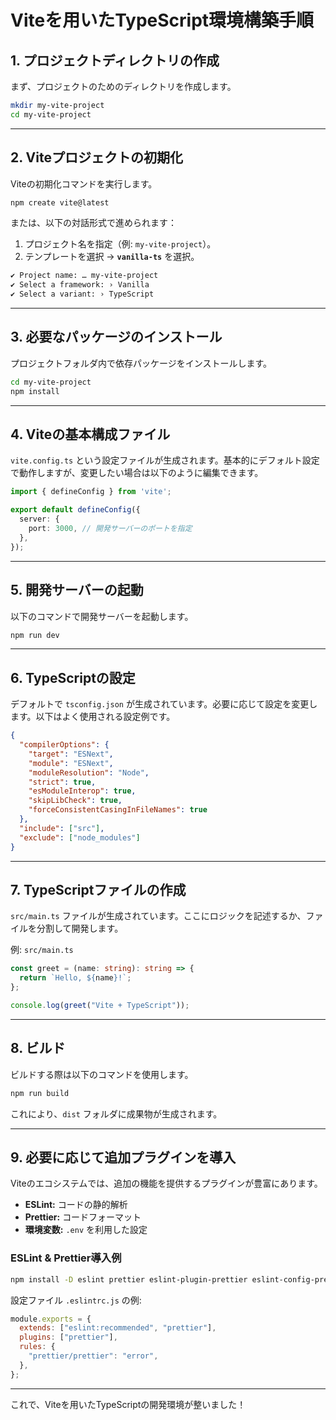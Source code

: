 # Viteを用いたTypeScript環境構築手順

## **1. プロジェクトディレクトリの作成**
まず、プロジェクトのためのディレクトリを作成します。

```bash
mkdir my-vite-project
cd my-vite-project
```

---

## **2. Viteプロジェクトの初期化**
Viteの初期化コマンドを実行します。

```bash
npm create vite@latest
```

または、以下の対話形式で進められます：
1. プロジェクト名を指定（例: `my-vite-project`）。
2. テンプレートを選択 → **`vanilla-ts`** を選択。

```bash
✔ Project name: … my-vite-project
✔ Select a framework: › Vanilla
✔ Select a variant: › TypeScript
```

---

## **3. 必要なパッケージのインストール**
プロジェクトフォルダ内で依存パッケージをインストールします。

```bash
cd my-vite-project
npm install
```

---

## **4. Viteの基本構成ファイル**
`vite.config.ts` という設定ファイルが生成されます。基本的にデフォルト設定で動作しますが、変更したい場合は以下のように編集できます。

```ts
import { defineConfig } from 'vite';

export default defineConfig({
  server: {
    port: 3000, // 開発サーバーのポートを指定
  },
});
```

---

## **5. 開発サーバーの起動**
以下のコマンドで開発サーバーを起動します。

```bash
npm run dev
```

---

## **6. TypeScriptの設定**
デフォルトで `tsconfig.json` が生成されています。必要に応じて設定を変更します。以下はよく使用される設定例です。

```json
{
  "compilerOptions": {
    "target": "ESNext",
    "module": "ESNext",
    "moduleResolution": "Node",
    "strict": true,
    "esModuleInterop": true,
    "skipLibCheck": true,
    "forceConsistentCasingInFileNames": true
  },
  "include": ["src"],
  "exclude": ["node_modules"]
}
```

---

## **7. TypeScriptファイルの作成**
`src/main.ts` ファイルが生成されています。ここにロジックを記述するか、ファイルを分割して開発します。

例: `src/main.ts`
```ts
const greet = (name: string): string => {
  return `Hello, ${name}!`;
};

console.log(greet("Vite + TypeScript"));
```

---

## **8. ビルド**
ビルドする際は以下のコマンドを使用します。

```bash
npm run build
```

これにより、`dist` フォルダに成果物が生成されます。

---

## **9. 必要に応じて追加プラグインを導入**
Viteのエコシステムでは、追加の機能を提供するプラグインが豊富にあります。

- **ESLint:** コードの静的解析
- **Prettier:** コードフォーマット
- **環境変数:** `.env` を利用した設定

### ESLint & Prettier導入例
```bash
npm install -D eslint prettier eslint-plugin-prettier eslint-config-prettier
```

設定ファイル `.eslintrc.js` の例:
```js
module.exports = {
  extends: ["eslint:recommended", "prettier"],
  plugins: ["prettier"],
  rules: {
    "prettier/prettier": "error",
  },
};
```

---

これで、Viteを用いたTypeScriptの開発環境が整いました！